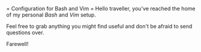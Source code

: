 = Configuration for Bash and Vim =
Hello traveller,
you've reached the home of my personal *Bash* and *Vim* setup.

Feel free to grab anything you might find useful and don't be afraid to send questions over.

Farewell!
